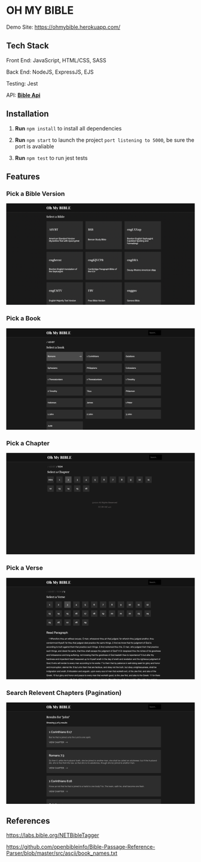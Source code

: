 # OH MY BIBLE

Demo Site: https://ohmybible.herokuapp.com/

## Tech Stack
Front End: JavaScript, HTML/CSS, SASS

Back End: NodeJS, ExpressJS, EJS

Testing: Jest

API:
[**Bible Api**](https://docs.api.bible/tutorials/verse-of-the-day)

## Installation
1. **Run** `npm install` to install all dependencies

2. **Run** `npm start` to launch the project `port listening to 5000`, be sure the port is avaliable

3. **Run** `npm test` to run jest tests

## Features

### Pick a Bible Version
![image](./home.png)

### Pick a Book
![image](./book.png)

### Pick a Chapter
![image](./chapter.png)

### Pick a Verse
![image](./verse.png)

### Search Relevent Chapters (Pagination)
![image](./search.png)

## References
https://labs.bible.org/NETBibleTagger

https://github.com/openbibleinfo/Bible-Passage-Reference-Parser/blob/master/src/ascii/book_names.txt